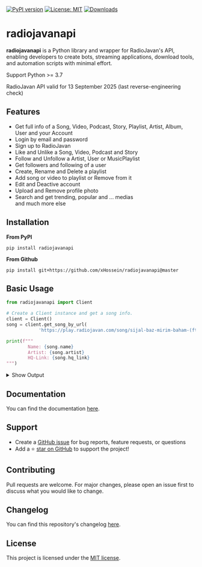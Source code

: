 [![PyPI version](https://badge.fury.io/py/radiojavanapi.svg)](https://badge.fury.io/py/radiojavanapi)
[![License: MIT](https://img.shields.io/badge/License-MIT-yellow.svg?style=flat-square)](https://github.com/xHossein/radiojavanapi/blob/master/LICENSE)
[![Downloads](https://pepy.tech/badge/radiojavanapi)](https://pepy.tech/project/radiojavanapi)

# radiojavanapi
**radiojavanapi** is a Python library and wrapper for RadioJavan's API, enabling developers to create bots, streaming applications, download tools, and automation scripts with minimal effort.

Support Python >= 3.7

RadioJavan API valid for 13 September 2025 (last reverse-engineering check)

## Features
* Get full info of a Song, Video, Podcast, Story, Playlist, Artist, Album, User and your Account
* Login by email and password
* Sign up to RadioJavan
* Like and Unlike a Song, Video, Podcast and Story
* Follow and Unfollow a Artist, User or MusicPlaylist
* Get followers and following of a user
* Create, Rename and Delete a playlist
* Add song or video to playlist or Remove from it
* Edit and Deactive account
* Upload and Remove profile photo
* Search and get trending, popular and ... medias\
and much more else

## Installation
**From PyPI**
```
pip install radiojavanapi
```

**From Github**
```
pip install git+https://github.com/xHossein/radiojavanapi@master
```

## Basic Usage

```python
from radiojavanapi import Client

# Create a Client instance and get a song info. 
client = Client()
song = client.get_song_by_url(
            'https://play.radiojavan.com/song/sijal-baz-mirim-baham-(ft-sami-low)')

print(f"""
        Name: {song.name}
        Artist: {song.artist}
        HQ-Link: {song.hq_link}
""")

```
<details>
    <summary>Show Output</summary>

```
Name: Baz Mirim Baham (Ft Sami Low)
Artist: Sijal
HQ-Link: https://host2.mediacon-rj.app/media/mp3/aac-256/99926-cf9dd3814907dbb.m4a
```
</details>

## Documentation
You can find the documentation [here](https://xhossein.github.io/radiojavanapi/).

## Support

- Create a [GitHub issue](https://github.com/xHossein/radiojavanapi/issues) for bug reports, feature requests, or questions
- Add a ⭐️ [star on GitHub](https://github.com/xHossein/radiojavanapi) to support the project!


## Contributing
Pull requests are welcome. For major changes, please open an issue first to discuss what you would like to change.

## Changelog
You can find this repository's changelog [here](https://github.com/xHossein/radiojavanapi/blob/master/CHANGELOG.md).

## License
This project is licensed under the [MIT license](https://choosealicense.com/licenses/mit/).
